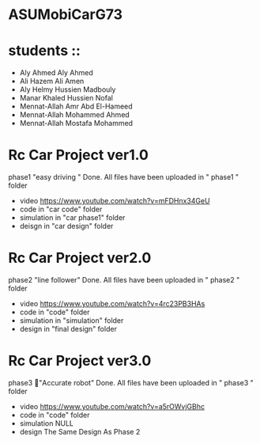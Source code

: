 # ASUMobiCarG73

# students ::

- Aly Ahmed Aly Ahmed
- Ali Hazem Ali Amen
- Aly Helmy Hussien Madbouly
- Manar Khaled Hussien Nofal
- Mennat-Allah Amr Abd El-Hameed
- Mennat-Allah Mohammed Ahmed
- Mennat-Allah Mostafa Mohammed 

# Rc Car Project ver1.0

phase1 "easy driving " Done. All files have been uploaded in " phase1 " folder

- video         https://www.youtube.com/watch?v=mFDHnx34GeU
- code          in "car code" folder
- simulation     in "car phase1" folder
- deisgn        in "car design" folder 

# Rc Car Project ver2.0

phase2 "line follower" Done. All files have been uploaded in " phase2 " folder

- video          https://www.youtube.com/watch?v=4rc23PB3HAs
- code           in "code" folder
- simulation      in "simulation" folder
- design         in "final design" folder

# Rc Car Project ver3.0

phase3 "ِAccurate robot" Done. All files have been uploaded in " phase3 " folder

- video          https://www.youtube.com/watch?v=a5rOWvjGBhc
- code           in "code" folder
- simulation     NULL
- design         The Same Design As Phase 2 
